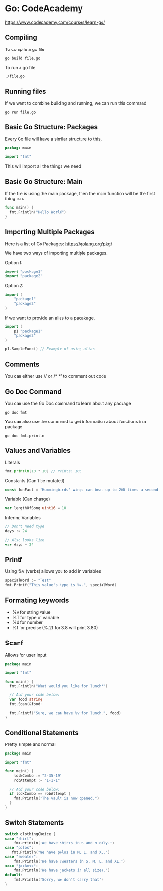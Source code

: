 # Go: CodeAcademy

https://www.codecademy.com/courses/learn-go/

## Compiling

To compile a go file

```
go build file.go
```

To run a go file

```
./file.go
```

## Running files

If we want to combine building and running, we can run this command

```
go run file.go
```

## Basic Go Structure: Packages

Every Go file will have a similar structure to this,

```go
package main

import "fmt"
```

This will import all the things we need

## Basic Go Structure: Main

If the file is using the main package, then the main function will be the first thing run.

```go
func main() {
  fmt.Println("Hello World")
}
```

## Importing Multiple Packages

Here is a list of Go Packages: https://golang.org/pkg/

We have two ways of importing multiple packages.

Option 1:

```go
import "package1"
import "package2"
```

Option 2:

```go
import (
    "package1"
    "package2"
)
```

If we want to provide an alias to a pacakage.

```go
import (
    p1 "package1"
    "package2"
)

p1.SampleFunc() // Example of using alias
```

## Comments

You can either use // or /\* \*/ to comment out code

## Go Doc Command

You can use the Go Doc command to learn about any package

```
go doc fmt
```

You can also use the command to get information about functions in a package

```
go doc fmt.println
```

## Values and Variables

Literals

```go
fmt.println(10 * 10) // Prints: 100
```

Constants (Can't be mutated)

```go
const funFact = "Hummingbirds' wings can beat up to 200 times a second."
```

Variable (Can change)

```go
var lengthOfSong uint16 = 10
```

Infering Variables

```go
// Don't need type
days := 24

// Also looks like
var days = 24
```

## Printf

Using %v (verbs) allows you to add in variables

```go
specialWord := "Test"
fmt.Printf("This value's type is %v.", specialWord)
```

## Formating keywords

- %v for string value
- %T for type of variable
- %d for number
- %f for precise (%.2f for 3.8 will print 3.80)

## Scanf

Allows for user input

```go
package main

import "fmt"

func main() {
  fmt.Println("What would you like for lunch?")

  // Add your code below:
  var food string
  fmt.Scan(&food)

  fmt.Printf("Sure, we can have %v for lunch.", food)
}
```

## Conditional Statements

Pretty simple and normal

```go
package main

import "fmt"

func main() {
	lockCombo := "2-35-19"
	robAttempt := "1-1-1"

  // Add your code below:
  if lockCombo == robAttempt {
    fmt.Println("The vault is now opened.")
  }
}
```

## Switch Statements

```go
switch clothingChoice {
case "shirt":
    fmt.Println("We have shirts in S and M only.")
case "polos":
   fmt.Println("We have polos in M, L, and XL.")
case "sweater":
    fmt.Println("We have sweaters in S, M, L, and XL.")
case "jackets":
    fmt.Println("We have jackets in all sizes.")
default:
    fmt.Println("Sorry, we don't carry that")
}
```
